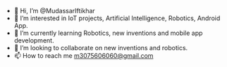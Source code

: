 - 👋 Hi, I’m @MudassarIftikhar
- 👀 I’m interested in IoT projects, Artificial Intelligence, Robotics, Android App.
- 🌱 I’m currently learning Robotics, new inventions and mobile app development.
- 💞️ I’m looking to collaborate on new inventions and robotics.
- 📫 How to reach me m3075606060@gmail.com

<!---
MudassarIftikhar/MudassarIftikhar is a ✨ special ✨ repository because its `README.md` (this file) appears on your GitHub profile.
You can click the Preview link to take a look at your changes.
--->
